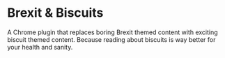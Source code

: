 # Brexit & Biscuits

A Chrome plugin that replaces boring Brexit themed content with exciting biscuit themed content. Because reading about biscuits is way better for your health and sanity.